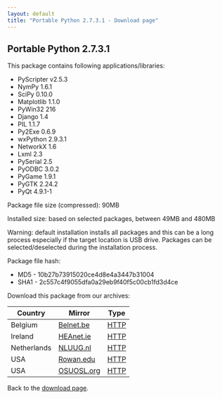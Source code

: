 ```yaml
---
layout: default
title: "Portable Python 2.7.3.1 - Download page"
---
```

## Portable Python 2.7.3.1

This package contains following applications/libraries:

* PyScripter v2.5.3
* NymPy 1.6.1
* SciPy 0.10.0
* Matplotlib 1.1.0
* PyWin32 216
* Django 1.4
* PIL 1.1.7
* Py2Exe 0.6.9
* wxPython 2.9.3.1
* NetworkX 1.6
* Lxml 2.3
* PySerial 2.5
* PyODBC 3.0.2
* PyGame 1.9.1
* PyGTK 2.24.2
* PyQt 4.9.1-1

Package file size (compressed): 90MB

Installed size: based on selected packages, between 49MB and 480MB

Warning: default installation installs all packages and this can be a long process especially if the target location is USB drive. Packages can be selected/deselected during the installation process.

Package file hash:
* MD5 - 10b27b73915020ce4d8e4a3447b31004
* SHA1 - 2c557c4f9055dfa0a29eb9f40f5c00cb1fd3d4ce

Download this package from our archives:

| Country | Mirror | Type |
|-------------|------------|----------|
| Belgium | [Belnet.be](http://www.belnet.be) | [HTTP](http://ftp.belnet.be/PortablePython/)|
| Ireland | [HEAnet.ie](http://www.HEAnet.ie) | [HTTP](http://ftp.heanet.ie/pub/portablepython/)|
| Netherlands | [NLUUG.nl](http://www.NLUUG.nl) | [HTTP](http://ftp.nluug.nl/languages/python/portablepython/)|
| USA | [Rowan.edu](http://www.Rowan.edu) | [HTTP](http://elvis.rowan.edu/mirrors/portablepython/)|
| USA | [OSUOSL.org](http://osuosl.org/) | [HTTP](http://ftp.osuosl.org/pub/portablepython/)|

Back to the [download page]({{site.url}}/wiki/Download/).